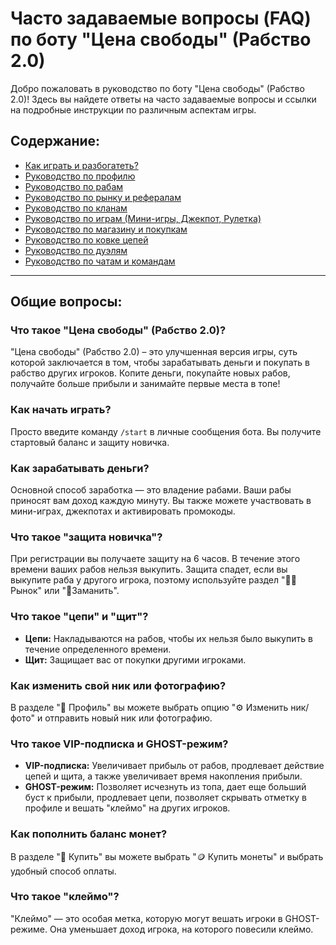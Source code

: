 # Часто задаваемые вопросы (FAQ) по боту "Цена свободы" (Рабство 2.0)

Добро пожаловать в руководство по боту "Цена свободы" (Рабство 2.0)! Здесь вы найдете ответы на часто задаваемые вопросы и ссылки на подробные инструкции по различным аспектам игры.

## Содержание:

*   [Как играть и разбогатеть?](HowPlay.md)
*   [Руководство по профилю](ProfileGuide.md)
*   [Руководство по рабам](SlavesGuide.md)
*   [Руководство по рынку и рефералам](MarketAndReferralsGuide.md)
*   [Руководство по кланам](ClansGuide.md)
*   [Руководство по играм (Мини-игры, Джекпот, Рулетка)](GamesGuide.md)
*   [Руководство по магазину и покупкам](ShopGuide.md)
*   [Руководство по ковке цепей](ForgeGuide.md)
*   [Руководство по дуэлям](DuelGuide.md)
*   [Руководство по чатам и командам](ChatsGuide.md)

---

## Общие вопросы:

### Что такое "Цена свободы" (Рабство 2.0)?
"Цена свободы" (Рабство 2.0) – это улучшенная версия игры, суть которой заключается в том, чтобы зарабатывать деньги и покупать в рабство других игроков. Копите деньги, покупайте новых рабов, получайте больше прибыли и занимайте первые места в топе!

### Как начать играть?
Просто введите команду `/start` в личные сообщения бота. Вы получите стартовый баланс и защиту новичка.

### Как зарабатывать деньги?
Основной способ заработка — это владение рабами. Ваши рабы приносят вам доход каждую минуту. Вы также можете участвовать в мини-играх, джекпотах и активировать промокоды.

### Что такое "защита новичка"?
При регистрации вы получаете защиту на 6 часов. В течение этого времени ваших рабов нельзя выкупить. Защита спадет, если вы выкупите раба у другого игрока, поэтому используйте раздел "👩‍🌾Рынок" или "🎯Заманить".

### Что такое "цепи" и "щит"?
*   **Цепи:** Накладываются на рабов, чтобы их нельзя было выкупить в течение определенного времени.
*   **Щит:** Защищает вас от покупки другими игроками.

### Как изменить свой ник или фотографию?
В разделе "🫅 Профиль" вы можете выбрать опцию "⚙️ Изменить ник/фото" и отправить новый ник или фотографию.

### Что такое VIP-подписка и GHOST-режим?
*   **VIP-подписка:** Увеличивает прибыль от рабов, продлевает действие цепей и щита, а также увеличивает время накопления прибыли.
*   **GHOST-режим:** Позволяет исчезнуть из топа, дает еще больший буст к прибыли, продлевает цепи, позволяет скрывать отметку в профиле и вешать "клеймо" на других игроков.

### Как пополнить баланс монет?
В разделе "🛒 Купить" вы можете выбрать "🪙 Купить монеты" и выбрать удобный способ оплаты.

### Что такое "клеймо"?
"Клеймо" — это особая метка, которую могут вешать игроки в GHOST-режиме. Она уменьшает доход игрока, на которого повесили клеймо.
